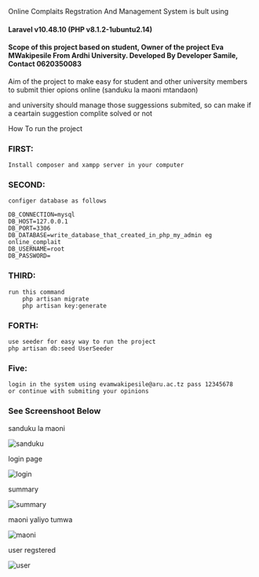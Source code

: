 Online Complaits Regstration And Management System
is bult using
####            Laravel v10.48.10 (PHP v8.1.2-1ubuntu2.14)

#### Scope of this project based on student, Owner of the project Eva MWakipesile From Ardhi University. Developed By Developer Samile, Contact 0620350083

Aim of the project to make easy for student and other university members to submit thier opions online (sanduku la maoni mtandaon)

and university should manage those suggessions submited, so can make if a ceartain suggestion complite solved or not


How To run the project
### FIRST:

    Install composer and xampp server in your computer


### SECOND:

    configer database as follows

    DB_CONNECTION=mysql
    DB_HOST=127.0.0.1
    DB_PORT=3306
    DB_DATABASE=write_database_that_created_in_php_my_admin eg online_complait
    DB_USERNAME=root
    DB_PASSWORD=

### THIRD:

    run this command 
        php artisan migrate
        php artisan key:generate

### FORTH:

    use seeder for easy way to run the project
    php artisan db:seed UserSeeder

### Five:

    login in the system using evamwakipesile@aru.ac.tz pass 12345678
    or continue with submiting your opinions

    
### See Screenshoot Below

sanduku la maoni

![sanduku](https://github.com/yohana-samile/Online-Complaits-Regstration-And-Management-System/assets/99715781/945b204a-88f9-4980-b2ce-fe0799777e72)

login page

![login](https://github.com/yohana-samile/Online-Complaits-Regstration-And-Management-System/assets/99715781/357ec471-0fcc-47c2-a689-035e9da9cd93)

summary

![summary](https://github.com/yohana-samile/Online-Complaits-Regstration-And-Management-System/assets/99715781/891e4a2c-62a6-47ce-a860-dc48b4796757)


maoni yaliyo tumwa

![maoni](https://github.com/yohana-samile/Online-Complaits-Regstration-And-Management-System/assets/99715781/bf4f2c37-a530-46ca-9b90-06c66a33dd7c)

user regstered

![user](https://github.com/yohana-samile/Online-Complaits-Regstration-And-Management-System/assets/99715781/53301ec7-1206-4d5f-9391-3347d572603e)
